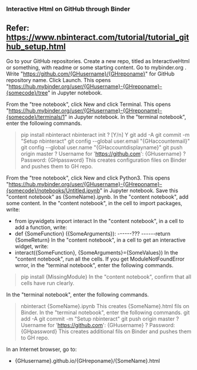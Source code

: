 ### Interactive Html on GitHub through Binder

## Refer: https://www.nbinteract.com/tutorial/tutorial_github_setup.html

Go to your GitHub repositories.
Create a new repo, titled as InteractiveHtml or something,  with readme or some starting content.
Go to mybinder.org .
Write "https://github.com/{GHusername}/{GHreponame}" for GitHub repository name.
Click Launch.
This opens "https://hub.mybinder.org/user/{GHusername}-{GHreponame}-{somecode}/tree" in Jupyter notebook.

From the "tree notebook", click New and click Terminal.
This opens "https://hub.mybinder.org/user/{GHusername}-{GHreponame}-{somecode}/terminals/1" in Jupyter notebook.
In the "terminal notebook", enter the following commands.
> pip install nbinteract
> nbinteract init
? [Y/n] Y
> git add -A
> git commit -m "Setup nbinteract"
> git config --global user.email "{GHaccountemail}"
> git config --global user.name "{GHaccountdisplayname}"
> git push origin master
? Username for 'https://github.com': {GHusername}
? Password: {GHpassword}
This creates configuration files on Binder and pushes them to GH repo.
  
From the "tree notebook", click New and click Python3.
This opens "https://hub.mybinder.org/user/{GHusername}-{GHreponame}-{somecode}/notebooks/Untitled.ipynb" in Jupyter notebook.
Save this "content notebook" as {SomeName}.ipynb.
In the "content notebook", add some content.
In the "content notebook", in the cell to import packages, write:
- from ipywidgets import interact
In the "content notebook", in a cell to add a function, write:
- def {SomeFunction} ({SomeArguments}):
------???
------return {SomeReturn}
In the "content notebook", in a cell to get an interactive widget, write:
- interact({SomeFunction}, {SomeArguments}={SomeValues})
In the "content notebook", run all the cells.
If you get ModuleNotFoundError wrror, in the "terminal notebook", enter the following commands.
> pip install {MissingModule}
In the "content notebook", confirm that all cells have run clearly.

In the "terminal notebook", enter the following commands.
> nbinteract {SomeName}.ipynb
This creates {SomeName}.html fils on Binder.
In the "terminal notebook", enter the following commands.
> git add -A
> git commit -m "Setup nbinteract"
> git push origin master
? Username for 'https://github.com': {GHusername}
? Password: {GHpassword}
This creates additional fils on Binder and pushes them to GH repo.

In an Internet browser, go to:
- {GHusername}.github.io/{GHreponame}/{SomeName}.html
